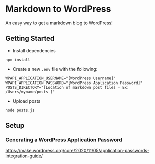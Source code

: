 # Markdown to WordPress

An easy way to get a markdown blog to WordPress!

## Getting Started
* Install dependencies
```
npm install
```
* Create a new `.env` file with the following:
```
WPAPI_APPLICATION_USERNAME="[WordPress Username]"
WPAPI_APPLICATION_PASSWORD="[WordPress Application Password]"
POSTS_DIRECTORY="[Location of markdown post files - Ex: /Users/myname/posts ]"
```
* Upload posts
```
node posts.js
```

## Setup

### Generating a WordPress Application Password
<https://make.wordpress.org/core/2020/11/05/application-passwords-integration-guide/>
